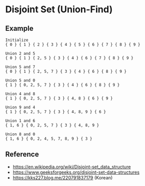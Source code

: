 # Disjoint Set (Union-Find)

## Example

```
Initialize
{ 0 } { 1 } { 2 } { 3 } { 4 } { 5 } { 6 } { 7 } { 8 } { 9 }

Union 2 and 5
{ 0 } { 1 } { 2, 5 } { 3 } { 4 } { 6 } { 7 } { 8 } { 9 }

Union 5 and 7
{ 0 } { 1 } { 2, 5, 7 } { 3 } { 4 } { 6 } { 8 } { 9 }

Union 5 and 0
{ 1 } { 0, 2, 5, 7 } { 3 } { 4 } { 6 } { 8 } { 9 }

Union 4 and 8
{ 1 } { 0, 2, 5, 7 } { 3 } { 4, 8 } { 6 } { 9 }

Union 9 and 4
{ 1 } { 0, 2, 5, 7 } { 3 } { 4, 8, 9 } { 6 }

Union 1 and 6
{ 1, 6 } { 0, 2, 5, 7 } { 3 } { 4, 8, 9 }

Union 8 and 0
{ 1, 6 } { 0, 2, 4, 5, 7, 8, 9 } { 3 }
```

## Reference

* https://en.wikipedia.org/wiki/Disjoint-set_data_structure
* https://www.geeksforgeeks.org/disjoint-set-data-structures
* https://kks227.blog.me/220791837179 (Korean)
